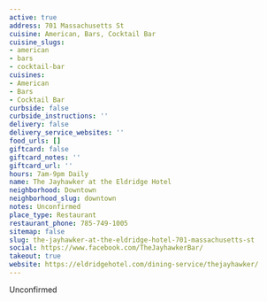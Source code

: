 ```yaml
---
active: true
address: 701 Massachusetts St
cuisine: American, Bars, Cocktail Bar
cuisine_slugs:
- american
- bars
- cocktail-bar
cuisines:
- American
- Bars
- Cocktail Bar
curbside: false
curbside_instructions: ''
delivery: false
delivery_service_websites: ''
food_urls: []
giftcard: false
giftcard_notes: ''
giftcard_url: ''
hours: 7am-9pm Daily
name: The Jayhawker at the Eldridge Hotel
neighborhood: Downtown
neighborhood_slug: downtown
notes: Unconfirmed
place_type: Restaurant
restaurant_phone: 785-749-1005
sitemap: false
slug: the-jayhawker-at-the-eldridge-hotel-701-massachusetts-st
social: https://www.facebook.com/TheJayhawkerBar/
takeout: true
website: https://eldridgehotel.com/dining-service/thejayhawker/
---
```


Unconfirmed